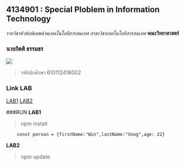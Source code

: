 ## 4134901 : Special Ploblem in Information Technology
*รายวิชาหัวข้อพิเศษด้านเทคโนโลยีสารสนเทศ*
_สาขาวิชาเทคโนโลยีสารสนเทศ_
**คณะวิทยาศาสตร์**

### นายกิตติ ธรรมธร
![](https://scontent.fnak3-1.fna.fbcdn.net/v/t1.15752-9/256463128_3144367629126691_5761700272339436914_n.jpg?_nc_cat=103&ccb=1-5&_nc_sid=ae9488&_nc_eui2=AeFUsLJZq9XFH9AVRxps6ylMGkn4oUM1usMaSfihQzW6wydMNY5OaqzSyz6lbo30nFiXeH0uBZ2lvNw4ZRbaHB1l&_nc_ohc=QRoJvMD7ua8AX_VaF7f&_nc_ht=scontent.fnak3-1.fna&oh=e7327ca594aead7ff42dab7f3385d70e&oe=61C2F7EC)

>รหัสนักศึกษา 610112418002

### Link LAB

[LAB1](https://github.com/Kitti002/4134901-2-64-LAB1)
[LAB2](https://github.com/Kitti002/4134901-2-64-LAB2)




###RUN
**LAB1**

> npm install
```
    const person = {firstName:"Win",lastName:"Vong",age: 22}
```
**LAB2**

> npm update